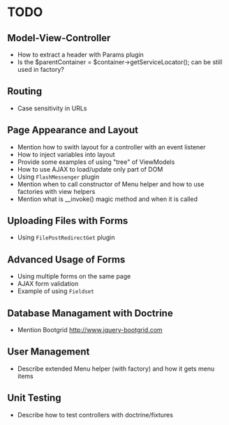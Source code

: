 # TODO

## Model-View-Controller

  * How to extract a header with Params plugin
  * Is the $parentContainer = $container->getServiceLocator(); can be still used in factory?
  
## Routing

  * Case sensitivity in URLs
  
## Page Appearance and Layout 
  
  * Mention how to swith layout for a controller with an event listener
  * How to inject variables into layout
  * Provide some examples of using "tree" of ViewModels
  * How to use AJAX to load/update only part of DOM
  * Using `FlashMessenger` plugin
  * Mention when to call constructor of Menu helper and how to use factories with view helpers
  * Mention what is __invoke() magic method and when it is called

## Uploading Files with Forms

  * Using `FilePostRedirectGet` plugin
  
## Advanced Usage of Forms

  * Using multiple forms on the same page
  * AJAX form validation
  * Example of using `Fieldset`

## Database Managament with Doctrine

  * Mention Bootgrid http://www.jquery-bootgrid.com

## User Management
 
  * Describe extended Menu helper (with factory) and how it gets menu items

## Unit Testing

  * Describe how to test controllers with doctrine/fixtures

